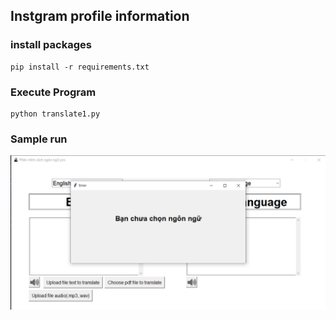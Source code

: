 ## Instgram profile information

### install packages 
```
pip install -r requirements.txt

```

### Execute Program
```
python translate1.py
```

### Sample run 
![](img_and_test/demo.png)

